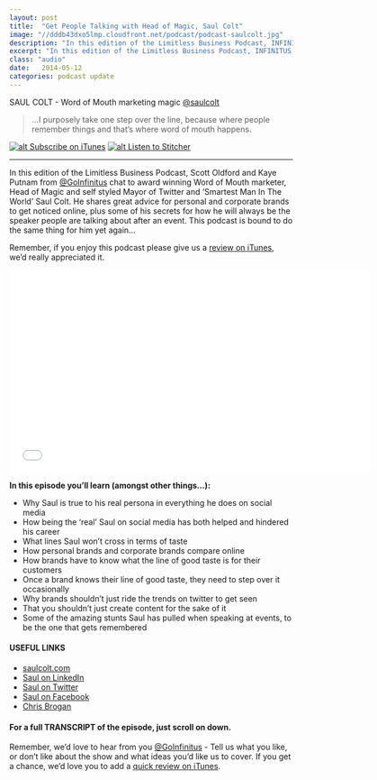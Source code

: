 ```yaml
---
layout: post
title:  "Get People Talking with Head of Magic, Saul Colt"
image: "//dddb43dxo5lmp.cloudfront.net/podcast/podcast-saulcolt.jpg"
description: "In this edition of the Limitless Business Podcast, INFINITUS chat to award winning Word of Mouth marketer, Head of Magic and self styled Mayor of Twitter and ‘Smartest Man In The World’ Saul Colt. He shares great advice for personal and corporate brands to get noticed online, plus some of his secrets for how he will always be the speaker people are talking about after an event. This podcast is bound to do the same thing for him yet again…" 
excerpt: "In this edition of the Limitless Business Podcast, INFINITUS discuss how to get that book out of their heads and into print with best selling author Shawn Stratton."
class: "audio"
date:   2014-05-12
categories: podcast update
---
```


SAUL COLT - Word of Mouth marketing magic [@saulcolt](http://twitter.com/saulcolt)

>...I purposely take one step over the line, because where people remember things and that’s where word of mouth happens.

[![alt Subscribe on iTunes](//dddb43dxo5lmp.cloudfront.net/podcast/Subscribe_on_iTunes_Badge_US-UK_110x40_0824.png "Subscribe on iTunes")](https://itunes.apple.com/us/podcast/get-people-talking-about-your/id873320660?i=312438726&mt=2)
[![alt Listen to Stitcher](//cloudfront.assets.stitcher.com/promo.assets/stitcher-banner-120x90.jpg "Listen to Stitcher")](http://www.stitcher.com/s?eid=33754145&refid=stpr)

*****

In this edition of the Limitless Business Podcast, Scott Oldford and Kaye Putnam from [@GoInfinitus](http://twitter.com/goinfinitus) chat to award winning Word of Mouth marketer, Head of Magic and self styled Mayor of Twitter and ‘Smartest Man In The World’ Saul Colt. He shares great advice for personal and corporate brands to get noticed online, plus some of his secrets for how he will always be the speaker people are talking about after an event. This podcast is bound to do the same thing for him yet again…

Remember, if you enjoy this podcast please give us a [review on iTunes](https://itunes.apple.com/us/podcast/limitless-business-podcast/id873320660?mt=2), we’d really appreciated it.

<iframe style="border: none" src="//html5-player.libsyn.com/embed/episode/id/2833493/height/360/width/640/theme/standard/direction/no/autoplay/no/autonext/no/thumbnail/yes/preload/no/no_addthis/no/" height="360" width="640" scrolling="no"  allowfullscreen webkitallowfullscreen mozallowfullscreen oallowfullscreen msallowfullscreen></iframe>


**In this episode you’ll learn (amongst other things…):**
  
- Why Saul is true to his real persona in everything he does on social media
- How being the ‘real’ Saul on social media has both helped and hindered his career
- What lines Saul won’t cross in terms of taste
- How personal brands and corporate brands compare online
- How brands have to know what the line of good taste is for their customers
- Once a brand knows their line of good taste, they need to step over it occasionally
- Why brands shouldn’t just ride the trends on twitter to get seen
- That you shouldn’t just create content for the sake of it
- Some of the amazing stunts Saul has pulled when speaking at events, to be the one that gets remembered

#### USEFUL LINKS
- [saulcolt.com](http://www.saulcolt.com)
- [Saul on LinkedIn](http://www.linkedin.com/in/saulcolt)
- [Saul on Twitter](https://twitter.com/saulcolt)
- [Saul on Facebook](https://www.facebook.com/Saulcolt)
- [Chris Brogan](http://www.chrisbrogan.com)
 

#### For a full TRANSCRIPT of the episode, just scroll on down.
 
Remember, we’d love to hear from you [@GoInfinitus](http://twitter.com/goinfinitus) - Tell us what you like, or don’t like about the show and what ideas you’d like us to cover. If you get a chance, we’d love you to add a [quick review on iTunes](https://itunes.apple.com/us/podcast/limitless-business-podcast/id873320660?mt=2).